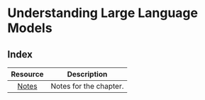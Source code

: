 # Understanding Large Language Models

## Index
|      Resource       |      Description       |
|:-------------------:|:----------------------:|
| [Notes](./notes.md) | Notes for the chapter. |
